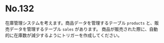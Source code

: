 # No.132

在庫管理システムを考えます。商品データを管理するテーブル `products` と、販売データを管理するテーブル `sales` があります。
商品が販売された際に、自動的に在庫数が減少するようにトリガーを作成してください。
